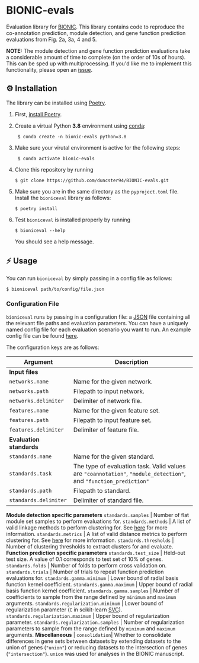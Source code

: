 # BIONIC-evals
Evaluation library for [BIONIC](https://github.com/bowang-lab/BIONIC). This library contains code to reproduce the co-annotation prediction, module detection, and gene function prediction evaluations from Fig. 2a, 3a, 4 and 5.

**NOTE:** The module detection and gene function prediction evaluations take a considerable amount of time to complete (on the order of 10s of hours). This can be sped up with multiprocessing. If you'd like me to implement this functionality, please open an [issue](https://github.com/duncster94/BIONIC-evals/issues).

## :gear: Installation
The library can be installed using [Poetry](https://python-poetry.org).


1. First, [install Poetry](https://python-poetry.org/docs/#installation).

2. Create a virtual Python **3.8** environment using [conda](https://docs.anaconda.com/anaconda/user-guide/getting-started/):
        
        $ conda create -n bionic-evals python=3.8
    
3. Make sure your virutal environment is active for the following steps:
        
        $ conda activate bionic-evals

4. Clone this repository by running

       $ git clone https://github.com/duncster94/BIONIC-evals.git

5. Make sure you are in the same directory as the `pyproject.toml` file. Install the `bioniceval` library as follows:

       $ poetry install

6. Test `bioniceval` is installed properly by running

       $ bioniceval --help
       
    You should see a help message.

## :zap: Usage

You can run `bioniceval` by simply passing in a config file as follows:

    $ bioniceval path/to/config/file.json

### Configuration File
`bioniceval` runs by passing in a configuration file: a [JSON](https://www.w3schools.com/whatis/whatis_json.asp) file containing all the relevant file paths and evaluation parameters. You can have a uniquely named config file for each evaluation scenario you want to run. An example config file can be found [here](https://github.com/duncster94/BIONIC-evals/blob/main/bioniceval/config/fig2a_config.json).

The configuration keys are as follows:

Argument | Description
--- | ---
**Input files** |
`networks.name` | Name for the given network.
`networks.path` | Filepath to input network.
`networks.delimiter` | Delimiter of network file.
`features.name` | Name for the given feature set.
`features.path` | Filepath to input feature set.
`features.delimiter` | Delimiter of feature file.
**Evaluation standards** | 
`standards.name` | Name for the given standard.
`standards.task` | The type of evaluation task. Valid values are `"coannotation"`, `"module_detection"`, and `"function_prediction"`
`standards.path` | Filepath to standard.
`standards.delimiter` | Delimiter of standard file.
**Module detection specific parameters**
`standards.samples` | Number of flat module set samples to perform evaluations for.
`standards.methods` | A list of valid linkage methods to perform clustering for. See [here](https://docs.scipy.org/doc/scipy/reference/generated/scipy.cluster.hierarchy.linkage.html) for more information.
`standards.metrics` | A list of valid distance metrics to perform clustering for. See [here](https://docs.scipy.org/doc/scipy/reference/generated/scipy.spatial.distance.pdist.html#scipy.spatial.distance.pdist) for more information.
`standards.thresholds` | Number of clustering thresholds to extract clusters for and evaluate.
**Function prediction specific parameters**
`standards.test_size` | Held-out test size. A value of 0.1 corresponds to test set of 10% of genes.
`standards.folds` | Number of folds to perform cross validation on.
`standards.trials` | Number of trials to repeat function prediction evaluations for.
`standards.gamma.minimum` | Lower bound of radial basis function kernel coefficient.
`standards.gamma.maximum` | Upper bound of radial basis function kernel coefficient.
`standards.gamma.samples` | Number of coefficients to sample from the range defined by `minimum` and `maximum` arguments.
`standards.regularization.minimum` | Lower bound of regularization parameter (`C` in scikit-learn [SVC](https://scikit-learn.org/stable/modules/generated/sklearn.svm.SVC.html)).
`standards.regularization.maximum` | Upper bound of regularization parameter.
`standards.regularization.samples` | Number of regularization parameters to sample from the range defined by `minimum` and `maximum` arguments.
**Miscellaneous** |
`consolidation`| Whether to consolidate differences in gene sets between datasets by extending datasets to the union of genes (`"union"`) or reducing datasets to the intersection of genes (`"intersection"`). `union` was used for analyses in the BIONIC manuscript.

